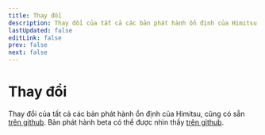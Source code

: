 ```yaml
---
title: Thay đổi
description: Thay đổi của tất cả các bản phát hành ổn định của Himitsu.
lastUpdated: false
editLink: false
prev: false
next: false
---
```


# Thay đổi

Thay đổi của tất cả các bản phát hành ổn định của Himitsu, cũng có sẵn [trên github](https://github.com/RepoDevil/Himitsu/releases). Bản phát hành beta có thể được nhìn thấy [trên github](https://github.com/RepoDevil/TsubakiBuilder/releases).

<ChangelogsList />
